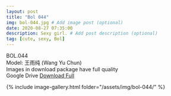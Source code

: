 ```yaml
---
layout: post
title: "Bol 044"
img: bol-044.jpg # Add image post (optional)
date: 2020-08-27 07:35:00
description: Sexy girl. # Add post description (optional)
tag: [cute, sexy, Bol]
---
```

BOL.044  
Model: 王雨纯 (Wang Yu Chun)                                                             
Images in download package have full quality                    
Google Drive [Download Full](http://gestyy.com/ee01C8)

{% include image-gallery.html folder="/assets/img/bol-044/" %}
